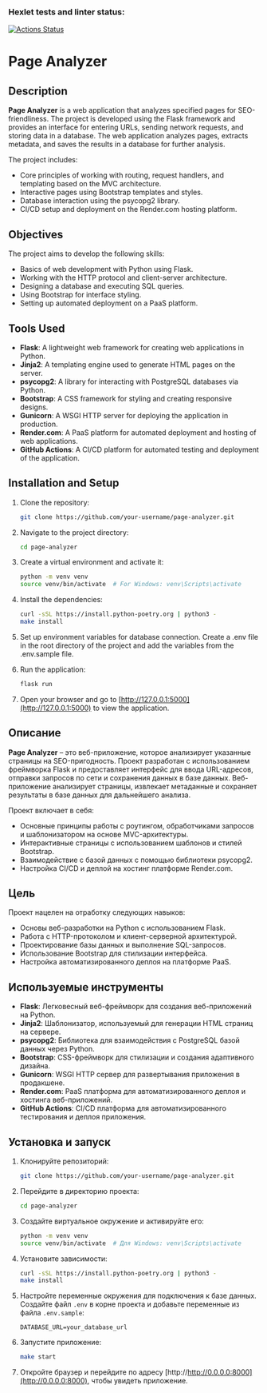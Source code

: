 ### Hexlet tests and linter status:
[![Actions Status](https://github.com/danlo12/python-project-83/actions/workflows/hexlet-check.yml/badge.svg)](https://github.com/danlo12/python-project-83/actions)

# Page Analyzer

## Description

**Page Analyzer** is a web application that analyzes specified pages for SEO-friendliness. The project is developed using the Flask framework and provides an interface for entering URLs, sending network requests, and storing data in a database. The web application analyzes pages, extracts metadata, and saves the results in a database for further analysis.

The project includes:
- Core principles of working with routing, request handlers, and templating based on the MVC architecture.
- Interactive pages using Bootstrap templates and styles.
- Database interaction using the psycopg2 library.
- CI/CD setup and deployment on the Render.com hosting platform.

## Objectives

The project aims to develop the following skills:
- Basics of web development with Python using Flask.
- Working with the HTTP protocol and client-server architecture.
- Designing a database and executing SQL queries.
- Using Bootstrap for interface styling.
- Setting up automated deployment on a PaaS platform.

## Tools Used

- **Flask**: A lightweight web framework for creating web applications in Python.
- **Jinja2**: A templating engine used to generate HTML pages on the server.
- **psycopg2**: A library for interacting with PostgreSQL databases via Python.
- **Bootstrap**: A CSS framework for styling and creating responsive designs.
- **Gunicorn**: A WSGI HTTP server for deploying the application in production.
- **Render.com**: A PaaS platform for automated deployment and hosting of web applications.
- **GitHub Actions**: A CI/CD platform for automated testing and deployment of the application.

## Installation and Setup

1. Clone the repository:
    ```bash
    git clone https://github.com/your-username/page-analyzer.git
    ```

2. Navigate to the project directory:
    ```bash
    cd page-analyzer
    ```

3. Create a virtual environment and activate it:
    ```bash
    python -m venv venv
    source venv/bin/activate  # For Windows: venv\Scripts\activate
    ```

4. Install the dependencies:
    ```bash
    curl -sSL https://install.python-poetry.org | python3 -
    make install
    ```

5.  Set up environment variables for database connection. Create a .env file in the root directory of the project and add the variables from the .env.sample file.


6. Run the application:
    ```bash
    flask run
    ```

7. Open your browser and go to [http://127.0.0.1:5000](http://127.0.0.1:5000) to view the application.

## Описание

**Page Analyzer** – это веб-приложение, которое анализирует указанные страницы на SEO-пригодность. Проект разработан с использованием фреймворка Flask и предоставляет интерфейс для ввода URL-адресов, отправки запросов по сети и сохранения данных в базе данных. Веб-приложение анализирует страницы, извлекает метаданные и сохраняет результаты в базе данных для дальнейшего анализа.

Проект включает в себя:
- Основные принципы работы с роутингом, обработчиками запросов и шаблонизатором на основе MVC-архитектуры.
- Интерактивные страницы с использованием шаблонов и стилей Bootstrap.
- Взаимодействие с базой данных с помощью библиотеки psycopg2.
- Настройка CI/CD и деплой на хостинг платформе Render.com.

## Цель

Проект нацелен на отработку следующих навыков:
- Основы веб-разработки на Python с использованием Flask.
- Работа с HTTP-протоколом и клиент-серверной архитектурой.
- Проектирование базы данных и выполнение SQL-запросов.
- Использование Bootstrap для стилизации интерфейса.
- Настройка автоматизированного деплоя на платформе PaaS.

## Используемые инструменты

- **Flask**: Легковесный веб-фреймворк для создания веб-приложений на Python.
- **Jinja2**: Шаблонизатор, используемый для генерации HTML страниц на сервере.
- **psycopg2**: Библиотека для взаимодействия с PostgreSQL базой данных через Python.
- **Bootstrap**: CSS-фреймворк для стилизации и создания адаптивного дизайна.
- **Gunicorn**: WSGI HTTP сервер для развертывания приложения в продакшене.
- **Render.com**: PaaS платформа для автоматизированного деплоя и хостинга веб-приложений.
- **GitHub Actions**: CI/CD платформа для автоматизированного тестирования и деплоя приложения.

## Установка и запуск

1. Клонируйте репозиторий:
    ```bash
    git clone https://github.com/your-username/page-analyzer.git
    ```

2. Перейдите в директорию проекта:
    ```bash
    cd page-analyzer
    ```

3. Создайте виртуальное окружение и активируйте его:
    ```bash
    python -m venv venv
    source venv/bin/activate  # Для Windows: venv\Scripts\activate
    ```

4. Установите зависимости:
    ```bash
    curl -sSL https://install.python-poetry.org | python3 -
    make install
    ```

5. Настройте переменные окружения для подключения к базе данных. Создайте файл `.env` в корне проекта и добавьте переменные из файла `.env.sample`:
    ```
    DATABASE_URL=your_database_url
    ```

6. Запустите приложение:
    ```bash
    make start
    ```

7. Откройте браузер и перейдите по адресу [http://http://0.0.0.0:8000](http://0.0.0.0:8000), чтобы увидеть приложение.